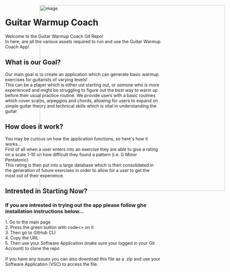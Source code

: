 <!DOCTYPE>
<html>

<img src = "https://github.com/user-attachments/assets/2a4e479b-2a7c-4f1f-8150-232529a428f4" alt=image style= "position: relative; width:600px; position: absolute; top: 50px; right: 20px;">

<h1>Guitar Warmup Coach</h1>

<p>Welcome to the Guitar Warmup Coach Git Repo! <br> In here, are all the various assets required to run and use the Guitar Warmup Coach App!</p>

<h2>What is our Goal?</h2>

<p>Our main goal is to create an application which can generate basic warmup exercises for guitarists of varying levels! <br> 
  This can be a player which is either ust starting out, or somone who is more experienced and might be struggling to figure out the best way to warm up before their usual practice routine.
We provide users with a basic routines which cover scales, arpeggios and chords, allowing for users to expand on simple guitar theory and technical skills which is vital in understanding the guitar</p>

<h2>How does it work?</h2>

<p>You may be curious on how the application functions, so here's how it works...<br>
First of all when a user enters into an exercise they are able to give a rating on a scale 1-10 on how difficult they found a pattern (i.e. G Minor Pentatonic) <br>
This rating is then put into a large database which is then consolidated in the generation of future exercises in order to allow for a user to get the most out of their experience.</p>

<h2>Intrested in Starting Now?</h2>

<h3>If you are intrested in trying out the app please follow ghe installation instructions below...</h3>

<text>
    1. Go to the main page <br>
    2. Press the green button with code<> on it <br>
    3. Then go to GitHub CLI <br>
    4. Copy the URL <br>
    5. Then use your Software Application (make sure your logged in your Git Account) to clone the repo <br> <br>
    If you have any issues you can also download this file as a .zip and use your Software Application (VSC) to access the file. <br>
</text>

</html>
